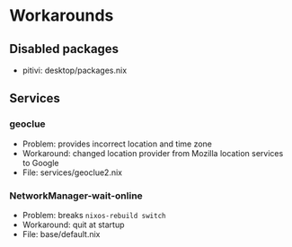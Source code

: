 # Workarounds

## Disabled packages
- pitivi: desktop/packages.nix

## Services

### geoclue
- Problem: provides incorrect location and time zone
- Workaround: changed location provider from Mozilla location services to Google 
- File: services/geoclue2.nix

### NetworkManager-wait-online
- Problem: breaks `nixos-rebuild switch`
- Workaround: quit at startup
- File: base/default.nix 
